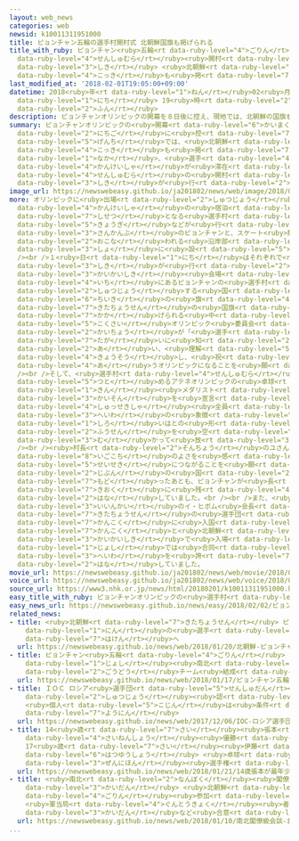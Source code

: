 ```yaml
---
layout: web_news
categories: web
newsid: k10011311951000
title: ピョンチャン五輪の選手村開村式 北朝鮮国旗も掲げられる
title_with_ruby: ピョンチャン<ruby>五輪<rt data-ruby-level="4">ごりん</rt></ruby>の<ruby>選手村<rt
  data-ruby-level="4">せんしゅむら</rt></ruby><ruby>開村<rt data-ruby-level="3">かいそん</rt></ruby><ruby>式<rt
  data-ruby-level="3">しき</rt></ruby> <ruby>北朝鮮<rt data-ruby-level="7">きたちょうせん</rt></ruby><ruby>国旗<rt
  data-ruby-level="4">こっき</rt></ruby>も<ruby>掲<rt data-ruby-level="7">かか</rt></ruby>げられる
last_modified_at: '2018-02-01T19:05:00+09:00'
datetime: 2018<ruby>年<rt data-ruby-level="1">ねん</rt></ruby>02<ruby>月<rt data-ruby-level="1">がつ</rt></ruby>01<ruby>日<rt
  data-ruby-level="1">にち</rt></ruby> 19<ruby>時<rt data-ruby-level="2">じ</rt></ruby>05<ruby>分<rt
  data-ruby-level="2">ふん</rt></ruby>
description: ピョンチャンオリンピックの開幕を８日後に控え、現地では、北朝鮮の国旗も掲げられる中、選手や関係者が滞在する選手村の開村式が行われました。
summary: ピョンチャンオリンピックの<ruby>開幕<rt data-ruby-level="6">かいまく</rt></ruby>を８<ruby>日後<rt
  data-ruby-level="2">にちご</rt></ruby>に<ruby>控<rt data-ruby-level="7">ひか</rt></ruby>え、<ruby>現地<rt
  data-ruby-level="5">げんち</rt></ruby>では、<ruby>北朝鮮<rt data-ruby-level="7">きたちょうせん</rt></ruby>の<ruby>国旗<rt
  data-ruby-level="4">こっき</rt></ruby>も<ruby>掲<rt data-ruby-level="7">かか</rt></ruby>げられる<ruby>中<rt
  data-ruby-level="1">なか</rt></ruby>、<ruby>選手<rt data-ruby-level="4">せんしゅ</rt></ruby>や<ruby>関係者<rt
  data-ruby-level="4">かんけいしゃ</rt></ruby>が<ruby>滞在<rt data-ruby-level="7">たいざい</rt></ruby>する<ruby>選手村<rt
  data-ruby-level="4">せんしゅむら</rt></ruby>の<ruby>開村<rt data-ruby-level="3">かいそん</rt></ruby><ruby>式<rt
  data-ruby-level="3">しき</rt></ruby>が<ruby>行<rt data-ruby-level="2">おこな</rt></ruby>われました。
image_url: https://newswebeasy.github.io/ja201802/news/web/image/2018/02/01/K10011311951_1802011932_1802011947_01_03.jpg
more: オリンピックに<ruby>出場<rt data-ruby-level="2">しゅつじょう</rt></ruby>する<ruby>選手<rt data-ruby-level="4">せんしゅ</rt></ruby>や<ruby>関係者<rt
  data-ruby-level="4">かんけいしゃ</rt></ruby>の<ruby>宿泊<rt data-ruby-level="7">しゅくはく</rt></ruby><ruby>施設<rt
  data-ruby-level="7">しせつ</rt></ruby>となる<ruby>選手村<rt data-ruby-level="4">せんしゅむら</rt></ruby>は、スキー<ruby>競技<rt
  data-ruby-level="5">きょうぎ</rt></ruby>などが<ruby>行<rt data-ruby-level="2">おこな</rt></ruby>われる<ruby>山間部<rt
  data-ruby-level="3">さんかんぶ</rt></ruby>のピョンチャンと、スケート<ruby>競技<rt data-ruby-level="5">きょうぎ</rt></ruby>などが<ruby>行<rt
  data-ruby-level="2">おこな</rt></ruby>われる<ruby>沿岸部<rt data-ruby-level="6">えんがんぶ</rt></ruby>のカンヌンの２か<ruby>所<rt
  data-ruby-level="3">しょ</rt></ruby>に<ruby>設<rt data-ruby-level="5">もう</rt></ruby>けられます。<br
  /><br />１<ruby>日<rt data-ruby-level="1">にち</rt></ruby>はそれぞれで<ruby>開村<rt data-ruby-level="3">かいそん</rt></ruby><ruby>式<rt
  data-ruby-level="3">しき</rt></ruby>が<ruby>行<rt data-ruby-level="2">おこな</rt></ruby>われ、このうち<ruby>開会式<rt
  data-ruby-level="3">かいかいしき</rt></ruby><ruby>会場<rt data-ruby-level="2">かいじょう</rt></ruby>のオリンピックスタジアムからおよそ２キロの<ruby>位置<rt
  data-ruby-level="4">いち</rt></ruby>にあるピョンチャンの<ruby>選手村<rt data-ruby-level="4">せんしゅむら</rt></ruby>では、<ruby>出場<rt
  data-ruby-level="2">しゅつじょう</rt></ruby>する<ruby>国<rt data-ruby-level="2">くに</rt></ruby>と<ruby>地域<rt
  data-ruby-level="6">ちいき</rt></ruby>の<ruby>旗<rt data-ruby-level="4">はた</rt></ruby>とともに<ruby>北朝鮮<rt
  data-ruby-level="7">きたちょうせん</rt></ruby>の<ruby>国旗<rt data-ruby-level="4">こっき</rt></ruby>も<ruby>掲<rt
  data-ruby-level="7">かか</rt></ruby>げられる<ruby>中<rt data-ruby-level="1">なか</rt></ruby>、ＩＯＣ＝<ruby>国際<rt
  data-ruby-level="5">こくさい</rt></ruby>オリンピック<ruby>委員会<rt data-ruby-level="3">いいんかい</rt></ruby>のバッハ<ruby>会長<rt
  data-ruby-level="2">かいちょう</rt></ruby>が「<ruby>選手<rt data-ruby-level="4">せんしゅ</rt></ruby>たちが<ruby>互<rt
  data-ruby-level="7">たが</rt></ruby>いに<ruby>知<rt data-ruby-level="2">し</rt></ruby>り<ruby>合<rt
  data-ruby-level="2">あ</rt></ruby>い、<ruby>理解<rt data-ruby-level="5">りかい</rt></ruby>し、<ruby>競争<rt
  data-ruby-level="4">きょうそう</rt></ruby>し、<ruby>祝<rt data-ruby-level="4">いわ</rt></ruby>い<ruby>合<rt
  data-ruby-level="4">あ</rt></ruby>うオリンピックになることを<ruby>願<rt data-ruby-level="4">ねが</rt></ruby>う」とあいさつしました。<br
  /><br />そして、<ruby>選手村<rt data-ruby-level="4">せんしゅむら</rt></ruby>の<ruby>村長<rt data-ruby-level="2">そんちょう</rt></ruby>を<ruby>務<rt
  data-ruby-level="5">つと</rt></ruby>めるアテネオリンピックの<ruby>卓球<rt data-ruby-level="7">たっきゅう</rt></ruby>の<ruby>金<rt
  data-ruby-level="1">きん</rt></ruby><ruby>メダリスト<rt data-ruby-level="1">めだりすと</rt></ruby>、ユ・スンミンさんが<ruby>開村<rt
  data-ruby-level="3">かいそん</rt></ruby>を<ruby>宣言<rt data-ruby-level="6">せんげん</rt></ruby>し、<ruby>出席者<rt
  data-ruby-level="4">しゅっせきしゃ</rt></ruby><ruby>全員<rt data-ruby-level="3">ぜんいん</rt></ruby>で<ruby>平和<rt
  data-ruby-level="3">へいわ</rt></ruby>の<ruby>象徴<rt data-ruby-level="7">しょうちょう</rt></ruby>の<ruby>白<rt
  data-ruby-level="1">しろ</rt></ruby>いはとの<ruby>形<rt data-ruby-level="2">かたち</rt></ruby>をした<ruby>風船<rt
  data-ruby-level="2">ふうせん</rt></ruby>を<ruby>空<rt data-ruby-level="1">そら</rt></ruby>に<ruby>向<rt
  data-ruby-level="3">む</rt></ruby>かって<ruby>放<rt data-ruby-level="3">はな</rt></ruby>ちました。<br
  /><br /><ruby>村長<rt data-ruby-level="2">そんちょう</rt></ruby>のユさんは、「<ruby>選手<rt data-ruby-level="4">せんしゅ</rt></ruby>たちがここに<ruby>居心地<rt
  data-ruby-level="8">いごこち</rt></ruby>のよさを<ruby>感<rt data-ruby-level="3">かん</rt></ruby>じて、いい<ruby>成績<rt
  data-ruby-level="5">せいせき</rt></ruby>につながることを<ruby>願<rt data-ruby-level="4">ねが</rt></ruby>っている。<ruby>自分<rt
  data-ruby-level="2">じぶん</rt></ruby>の<ruby>国<rt data-ruby-level="2">くに</rt></ruby>に<ruby>戻<rt
  data-ruby-level="7">もど</rt></ruby>ったあとも、ピョンチャンが<ruby>長<rt data-ruby-level="2">なが</rt></ruby>く<ruby>記憶<rt
  data-ruby-level="7">きおく</rt></ruby>に<ruby>残<rt data-ruby-level="4">のこ</rt></ruby>ってくれたらうれしい」と<ruby>話<rt
  data-ruby-level="2">はな</rt></ruby>していました。<br /><br />また、<ruby>組織<rt data-ruby-level="5">そしき</rt></ruby><ruby>委員会<rt
  data-ruby-level="3">いいんかい</rt></ruby>のイ・ヒボム<ruby>会長<rt data-ruby-level="2">かいちょう</rt></ruby>は、「<ruby>北朝鮮<rt
  data-ruby-level="7">きたちょうせん</rt></ruby>の<ruby>選手団<rt data-ruby-level="5">せんしゅだん</rt></ruby>はきょう、<ruby>韓国<rt
  data-ruby-level="7">かんこく</rt></ruby>に<ruby>入国<rt data-ruby-level="2">にゅうこく</rt></ruby>する。<ruby>韓国<rt
  data-ruby-level="7">かんこく</rt></ruby>と<ruby>北朝鮮<rt data-ruby-level="7">きたちょうせん</rt></ruby>がともに<ruby>開会式<rt
  data-ruby-level="3">かいかいしき</rt></ruby>で<ruby>入場<rt data-ruby-level="2">にゅうじょう</rt></ruby>し、アイスホッケー<ruby>女子<rt
  data-ruby-level="1">じょし</rt></ruby>では<ruby>合同<rt data-ruby-level="2">ごうどう</rt></ruby>チームになるなど、<ruby>平和<rt
  data-ruby-level="3">へいわ</rt></ruby>を<ruby>誇<rt data-ruby-level="7">ほこ</rt></ruby>るオリンピックになるだろう」と<ruby>話<rt
  data-ruby-level="2">はな</rt></ruby>していました。
movie_url: https://newswebeasy.github.io/ja201802/news/web/movie/2018/02/01/k10011311951_201802011938_201802011947.mp4
voice_url: https://newswebeasy.github.io/ja201802/news/web/voice/2018/02/01/k10011311951_201802011938_201802011947.mp3
source_url: https://www3.nhk.or.jp/news/html/20180201/k10011311951000.html
easy_title_with_ruby: ピョンチャンオリンピックの<ruby>選手村<rt data-ruby-level="4">せんしゅむら</rt></ruby>がオープン
easy_news_url: https://newswebeasy.github.io/news/easy/2018/02/02/ピョンチャンオリンピックの選手村がオープン
related_news:
- title: <ruby>北朝鮮<rt data-ruby-level="7">きたちょうせん</rt></ruby> ピョンチャン<ruby>五輪<rt data-ruby-level="4">ごりん</rt></ruby>に22<ruby>人<rt
    data-ruby-level="1">にん</rt></ruby>の<ruby>選手<rt data-ruby-level="4">せんしゅ</rt></ruby>を<ruby>派遣<rt
    data-ruby-level="7">はけん</rt></ruby>へ
  url: https://newswebeasy.github.io/news/web/2018/01/20/北朝鮮-ピョンチャン五輪に22人の選手を派遣へ
- title: ピョンチャン<ruby>五輪<rt data-ruby-level="4">ごりん</rt></ruby> アイスホッケー<ruby>女子<rt
    data-ruby-level="1">じょし</rt></ruby><ruby>南北<rt data-ruby-level="2">なんぼく</rt></ruby><ruby>合同<rt
    data-ruby-level="2">ごうどう</rt></ruby>チーム<ruby>結成<rt data-ruby-level="4">けっせい</rt></ruby>へ
  url: https://newswebeasy.github.io/news/web/2018/01/17/ピョンチャン五輪-アイスホッケー女子南北合同チーム結成へ
- title: ＩＯＣ ロシア<ruby>選手団<rt data-ruby-level="5">せんしゅだん</rt></ruby>の<ruby>五輪<rt data-ruby-level="4">ごりん</rt></ruby><ruby>出場<rt
    data-ruby-level="2">しゅつじょう</rt></ruby><ruby>認<rt data-ruby-level="6">みと</rt></ruby>めず
    <ruby>個人<rt data-ruby-level="5">こじん</rt></ruby>は<ruby>条件<rt data-ruby-level="5">じょうけん</rt></ruby>つきで<ruby>容認<rt
    data-ruby-level="7">ようにん</rt></ruby>
  url: https://newswebeasy.github.io/news/web/2017/12/06/IOC-ロシア選手団の五輪出場認めず-個人は条件つきで容認
- title: 14<ruby>歳<rt data-ruby-level="7">さい</rt></ruby><ruby>張本<rt data-ruby-level="5">ちょうほん</rt></ruby>が<ruby>最年少<rt
    data-ruby-level="4">さいねんしょう</rt></ruby><ruby>優勝<rt data-ruby-level="6">ゆうしょう</rt></ruby>
    17<ruby>歳<rt data-ruby-level="7">さい</rt></ruby><ruby>伊藤<rt data-ruby-level="8">いとう</rt></ruby>も<ruby>初優勝<rt
    data-ruby-level="6">はつゆうしょう</rt></ruby> <ruby>卓球<rt data-ruby-level="7">たっきゅう</rt></ruby><ruby>全日本<rt
    data-ruby-level="3">ぜんにほん</rt></ruby><ruby>選手権<rt data-ruby-level="6">せんしゅけん</rt></ruby>
  url: https://newswebeasy.github.io/news/web/2018/01/21/14歳張本が最年少優勝-17歳伊藤も初優勝-卓球全日本選手権
- title: <ruby>南北<rt data-ruby-level="2">なんぼく</rt></ruby><ruby>閣僚級<rt data-ruby-level="7">かくりょうきゅう</rt></ruby><ruby>会談<rt
    data-ruby-level="3">かいだん</rt></ruby> <ruby>北朝鮮<rt data-ruby-level="7">きたちょうせん</rt></ruby>の<ruby>五輪<rt
    data-ruby-level="4">ごりん</rt></ruby><ruby>参加<rt data-ruby-level="4">さんか</rt></ruby>
    <ruby>軍当局<rt data-ruby-level="4">ぐんとうきょく</rt></ruby><ruby>者<rt data-ruby-level="3">しゃ</rt></ruby><ruby>会談<rt
    data-ruby-level="3">かいだん</rt></ruby>など<ruby>合意<rt data-ruby-level="3">ごうい</rt></ruby>
  url: https://newswebeasy.github.io/news/web/2018/01/10/南北閣僚級会談-北朝鮮の五輪参加-軍当局者会談など合意
...
```

